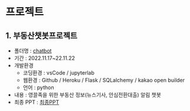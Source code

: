 # 프로젝트
## 1. 부동산챗봇프로젝트
- 폴더명 : [chatbot](chatbot)
- 기간 : 2022.11.17~22.11.22
- 개발환경
   - 코딩환경 : vsCode / jupyterlab
   - 웹환경 : Github / Heroku / Flask / SQLalchemy / kakao open builder
   - 언어 : python
- 내용 : 영끌족을 위한 부동산 정보(뉴스기사, 안심전환대출) 알림 챗봇
- 최종 PPT : [최종PPT](chatbot/%EB%B6%80%EB%8F%99%EC%82%B0_%EC%B1%97%EB%B4%87_%ED%94%84%EB%A1%9C%EC%A0%9D%ED%8A%B8_%ED%94%84%EB%A1%9C%ED%86%A0%ED%83%80%EC%9E%85.pdf)